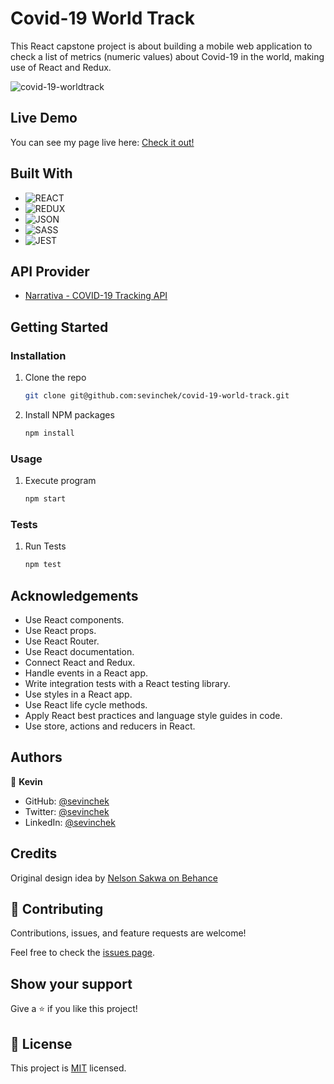 # Covid-19 World Track

This React capstone project is about building a mobile web application to check a list of metrics (numeric values) about Covid-19 in the world, making use of React and Redux.

![covid-19-worldtrack](https://user-images.githubusercontent.com/39852288/133909983-08249186-b1fd-437c-a922-5db329beaca1.gif)

## Live Demo

You can see my page live here:
[Check it out!](https://sevinchek.github.io/covid-19-world-track/)

## Built With

- ![REACT](https://img.shields.io/badge/React-20232A?style=for-the-badge&logo=react&logoColor=61DAFB)  
- ![REDUX](https://img.shields.io/badge/Redux-593D88?style=for-the-badge&logo=redux&logoColor=white)  
- ![JSON](https://img.shields.io/badge/JSON-20232A?style=for-the-badge&logo=json&logoColor=61DAFB)  
- ![SASS](https://img.shields.io/badge/Sass-CC6699?style=for-the-badge&logo=sass&logoColor=white)  
- ![JEST](https://img.shields.io/badge/Jest-15C213?style=for-the-badge&logo=jest&logoColor=white)  

## API Provider

- [Narrativa - COVID-19 Tracking API](https://api.covid19tracking.narrativa.com/)

## Getting Started

### Installation

1. Clone the repo

   ```sh
   git clone git@github.com:sevinchek/covid-19-world-track.git
   ```
2. Install NPM packages

   ```sh
   npm install
   ```
### Usage

1. Execute program

   ```sh
   npm start
   
### Tests
   
1. Run Tests

   ```sh
   npm test

## Acknowledgements

- Use React components.
- Use React props.
- Use React Router.
- Use React documentation.
- Connect React and Redux.
- Handle events in a React app.
- Write integration tests with a React testing library.
- Use styles in a React app.
- Use React life cycle methods.
- Apply React best practices and language style guides in code.
- Use store, actions and reducers in React.

## Authors

👤 **Kevin**

- GitHub: [@sevinchek](https://github.com/sevinchek)
- Twitter: [@sevinchek](https://twitter.com/sevinchek)
- LinkedIn: [@sevinchek](https://linkedin.com/in/sevinchek)

## Credits

Original design idea by [Nelson Sakwa on Behance](https://www.behance.net/sakwadesignstudio)

## 🤝 Contributing

Contributions, issues, and feature requests are welcome!

Feel free to check the [issues page](https://github.com/the-catalystmc/space-travelers-hub/issues).

## Show your support

Give a ⭐️ if you like this project!

## 📝 License

This project is [MIT](https://github.com/git/git-scm.com/blob/main/MIT-LICENSE.txt) licensed.
